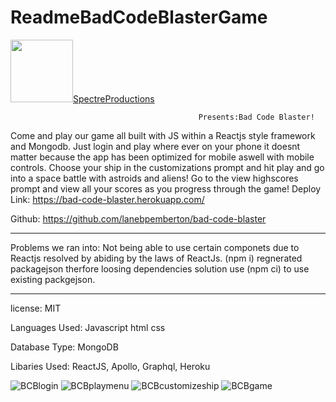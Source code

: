 

# ReadmeBadCodeBlasterGame
  <img src="https://user-images.githubusercontent.com/77074964/127537477-feeda7df-5583-4f6c-8bf3-153328f573da.gif" width="100" height="100">[SpectreProductions](https://user-images.githubusercontent.com/77074964/127537477-feeda7df-5583-4f6c-8bf3-153328f573da.gif)
                                                                                    
                                              Presents:Bad Code Blaster!

Come and play our game all built with JS within a Reactjs style framework and Mongodb. Just login and play where ever on your phone it doesnt matter because the app has been optimized for mobile aswell with mobile controls. Choose your ship in the customizations prompt and hit play and go into a space battle with astroids and aliens! Go to the view highscores prompt and view all your scores as you progress through the game!
Deploy Link: https://bad-code-blaster.herokuapp.com/

Github: https://github.com/lanebpemberton/bad-code-blaster

---------------------------------

Problems we ran into: Not being able to use certain componets due to Reactjs resolved by abiding by the laws of ReactJs.
(npm i) regnerated packagejson therfore loosing dependencies solution use (npm ci) to use existing packgejson.




----------------------------------

license: MIT

Languages Used: Javascript html css

Database Type: MongoDB

Libaries Used: ReactJS, Apollo, Graphql, Heroku






![BCBlogin](https://user-images.githubusercontent.com/77074964/127538215-049df460-2a89-4bc4-a13a-319c8359c3ba.png)
![BCBplaymenu](https://user-images.githubusercontent.com/77074964/127547613-15bb871d-dfae-4265-b8b0-d676f357d0ff.jpg)
![BCBcustomizeship](https://user-images.githubusercontent.com/77074964/127546979-f542db9d-f917-4c27-8673-13bee17acbd9.jpg)
![BCBgame](https://user-images.githubusercontent.com/77074964/127547676-6a8a4e2d-92ef-45c8-863a-7a1aabebf1b4.jpg)

